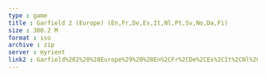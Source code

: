 ```yaml
---
type : game
title : Garfield 2 (Europe) (En,Fr,De,Es,It,Nl,Pt,Sv,No,Da,Fi)
size : 300.2 M
format : iso
archive : zip
server : myrient
link2 : Garfield%202%20%28Europe%29%20%28En%2CFr%2CDe%2CEs%2CIt%2CNl%2CPt%2CSv%2CNo%2CDa%2CFi%29
---
```

